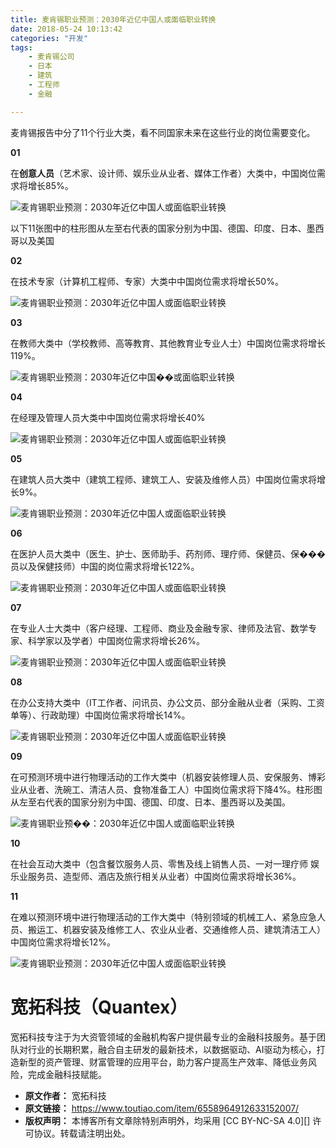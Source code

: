 ```yaml
---
title: 麦肯锡职业预测：2030年近亿中国人或面临职业转换
date: 2018-05-24 10:13:42
categories: "开发"
tags:
	- 麦肯锡公司
	- 日本
	- 建筑
	- 工程师
	- 金融

---
```


麦肯锡报告中分了11个行业大类，看不同国家未来在这些行业的岗位需要变化。

**01**

在**创意人员**（艺术家、设计师、娱乐业从业者、媒体工作者）大类中，中国岗位需求将增长85%。

![麦肯锡职业预测：2030年近亿中国人或面临职业转换][2030]

以下11张图中的柱形图从左至右代表的国家分别为中国、德国、印度、日本、墨西哥以及美国

**02**

在技术专家（计算机工程师、专家）大类中中国岗位需求将增长50%。

![麦肯锡职业预测：2030年近亿中国人或面临职业转换][2030 1]

**03**

在教师大类中（学校教师、高等教育、其他教育业专业人士）中国岗位需求将增长119%。

![麦肯锡职业预测：2030年近亿中国��或面临职业转换][2030 2]

**04**

在经理及管理人员大类中中国岗位需求将增长40%

![麦肯锡职业预测：2030年近亿中国人或面临职业转换][2030 3]

**05**

在建筑人员大类中（建筑工程师、建筑工人、安装及维修人员）中国岗位需求将增长9%。

![麦肯锡职业预测：2030年近亿中国人或面临职业转换][2030 4]

**06**

在医护人员大类中（医生、护士、医师助手、药剂师、理疗师、保健员、保���员以及保健技师）中国的岗位需求将增长122%。

![麦肯锡职业预测：2030年近亿中国人或面临职业转换][2030 5]

**07**

在专业人士大类中（客户经理、工程师、商业及金融专家、律师及法官、数学专家、科学家以及学者）中国岗位需求将增长26%。

![麦肯锡职业预测：2030年近亿中国人或面临职业转换][2030 6]

**08**

在办公支持大类中（IT工作者、问讯员、办公文员、部分金融从业者（采购、工资单等）、行政助理）中国岗位需求将增长14%。

![麦肯锡职业预测：2030年近亿中国人或面临职业转换][2030 7]

**09**

在可预测环境中进行物理活动的工作大类中（机器安装修理人员、安保服务、博彩业从业者、洗碗工、清洁人员、食物准备工人）中国岗位需求将下降4%。柱形图从左至右代表的国家分别为中国、德国、印度、日本、墨西哥以及美国。

![麦肯锡职业预��：2030年近亿中国人或面临职业转换][2030 8]

**10**

在社会互动大类中（包含餐饮服务人员、零售及线上销售人员、一对一理疗师 娱乐业服务员、造型师、酒店及旅行相关从业者）中国岗位需求将增长36%。

**11**

在难以预测环境中进行物理活动的工作大类中（特别领域的机械工人、紧急应急人员、搬运工、机器安装及维修工人、农业从业者、交通维修人员、建筑清洁工人）中国岗位需求将增长12%。

![麦肯锡职业预测：2030年近亿中国人或面临职业转换][2030 9]

# **宽拓科技（Quantex）** #

宽拓科技专注于为大资管领域的金融机构客户提供最专业的金融科技服务。基于团队对行业的长期积累，融合自主研发的最新技术，以数据驱动、AI驱动为核心，打造新型的资产管理、财富管理的应用平台，助力客户提高生产效率、降低业务风险，完成金融科技赋能。


[2030]: static/resources/crawler/JMRB-QBJU-ERVE.jpg
[2030 1]: static/resources/crawler/7J7Z-YVBZ-Y632.jpg
[2030 2]: static/resources/crawler/UVAF-3QNA-EA63.jpg
[2030 3]: static/resources/crawler/IYQQ-VVFY-Q2IA.jpg
[2030 4]: static/resources/crawler/RUIV-6JJF-R7R2.jpg
[2030 5]: static/resources/crawler/FE3I-N2AI-NEZE.jpg
[2030 6]: static/resources/crawler/7JBE-RZV6-7FFY.jpg
[2030 7]: static/resources/crawler/FZJQ-FBII-2AFB.jpg
[2030 8]: static/resources/crawler/ZNUE-BZIN-YUEV.jpg
[2030 9]: static/resources/crawler/RRA2-MBMA-FABN.jpg
 *  **原文作者：** 宽拓科技
 *  **原文链接：** https://www.toutiao.com/item/6558964912633152007/
 *  **版权声明：** 本博客所有文章除特别声明外，均采用 [CC BY-NC-SA 4.0][] 许可协议。转载请注明出处。
